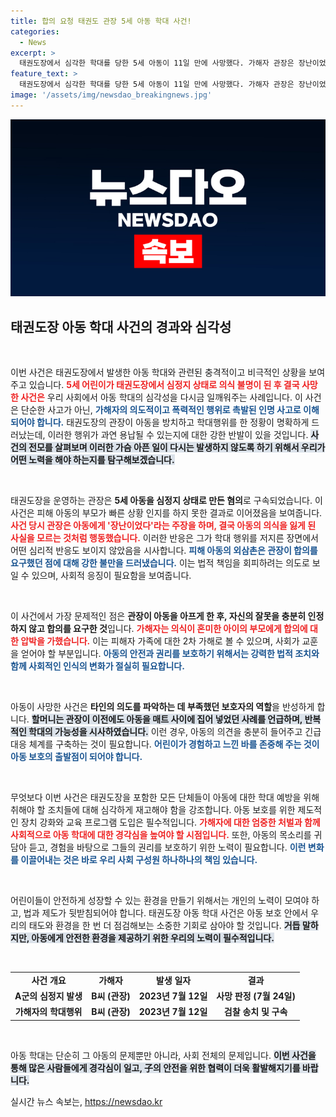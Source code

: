 ```yaml
---
title: 합의 요청 태권도 관장 5세 아동 학대 사건!
categories:
  - News
excerpt: >
  태권도장에서 심각한 학대를 당한 5세 아동이 11일 만에 사망했다. 가해자 관장은 장난이었다며 합의를 요구한 충격적인 진술과 함께, 아동의 비극적 죽음에 대해 유족은 최고 형벌을 촉구하고 있다.
feature_text: >
  태권도장에서 심각한 학대를 당한 5세 아동이 11일 만에 사망했다. 가해자 관장은 장난이었다며 합의를 요구한 충격적인 진술과 함께, 아동의 비극적 죽음에 대해 유족은 최고 형벌을 촉구하고 있다.
image: '/assets/img/newsdao_breakingnews.jpg'
---
```


<p><img src="/assets/img/newsdao_breakingnews.jpg" alt="flaretime 속보" /></p>

<h2 data-ke-size="size26">태권도장 아동 학대 사건의 경과와 심각성</h2>

<p data-ke-size="size16">&nbsp;</p>

<p>이번 사건은 태권도장에서 발생한 아동 학대와 관련된 충격적이고 비극적인 상황을 보여주고 있습니다. <b><span style="color: #ee2323;">5세 어린이가 태권도장에서 심정지 상태로 의식 불명이 된 후 결국 사망한 사건은</span></b> 우리 사회에서 아동 학대의 심각성을 다시금 일깨워주는 사례입니다. 이 사건은 단순한 사고가 아닌, <b><span style="color: #1a5490;">가해자의 의도적이고 폭력적인 행위로 촉발된 인명 사고로 이해되어야 합니다.</span></b> 태권도장의 관장이 아동을 방치하고 학대행위를 한 정황이 명확하게 드러났는데, 이러한 행위가 과연 용납될 수 있는지에 대한 강한 반발이 있을 것입니다. <b><span style="background-color: #21538527;">사건의 전모를 살펴보며 이러한 가슴 아픈 일이 다시는 발생하지 않도록 하기 위해서 우리가 어떤 노력을 해야 하는지를 탐구해보겠습니다.</span></b></p>

<p data-ke-size="size16">&nbsp;</p>

<p>태권도장을 운영하는 관장은 <b>5세 아동을 심정지 상태로 만든 혐의</b>로 구속되었습니다. 이 사건은 피해 아동의 부모가 빠른 상황 인지를 하지 못한 결과로 이어졌음을 보여줍니다. <b><span style="color: #ee2323;">사건 당시 관장은 아동에게 '장난이었다'라는 주장을 하며, 결국 아동의 의식을 잃게 된 사실을 모르는 것처럼 행동했습니다.</span></b> 이러한 반응은 그가 학대 행위를 저지른 장면에서 어떤 심리적 반응도 보이지 않았음을 시사합니다. <b><span style="color: #1a5490;">피해 아동의 외삼촌은 관장이 합의를 요구했던 점에 대해 강한 불만을 드러냈습니다.</span></b> 이는 법적 책임을 회피하려는 의도로 보일 수 있으며, 사회적 응징이 필요함을 보여줍니다.</p>

<p data-ke-size="size16">&nbsp;</p>

<p>이 사건에서 가장 문제적인 점은 <b>관장이 아동을 아프게 한 후, 자신의 잘못을 충분히 인정하지 않고 합의를 요구한 것</b>입니다. <b><span style="color: #ee2323;">가해자는 의식이 혼미한 아이의 부모에게 합의에 대한 압박을 가했습니다.</span></b> 이는 피해자 가족에 대한 2차 가해로 볼 수 있으며, 사회가 교훈을 얻어야 할 부분입니다. <b><span style="color: #1a5490;">아동의 안전과 권리를 보호하기 위해서는 강력한 법적 조치와 함께 사회적인 인식의 변화가 절실히 필요합니다.</span></b></p>

<p data-ke-size="size16">&nbsp;</p>

<p>아동이 사망한 사건은 <b>타인의 의도를 파악하는 데 부족했던 보호자의 역할</b>을 반성하게 합니다. <b><span style="background-color: #21538527;">할머니는 관장이 이전에도 아동을 매트 사이에 집어 넣었던 사례를 언급하며, 반복적인 학대의 가능성을 시사하였습니다.</span></b> 이런 경우, 아동의 의견을 충분히 들어주고 긴급 대응 체계를 구축하는 것이 필요합니다. <b><span style="color: #1a5490;">어린이가 경험하고 느낀 바를 존중해 주는 것이 아동 보호의 출발점이 되어야 합니다.</span></b></p>

<p data-ke-size="size16">&nbsp;</p>

<p>무엇보다 이번 사건은 태권도장을 포함한 모든 단체들이 아동에 대한 학대 예방을 위해 취해야 할 조치들에 대해 심각하게 재고해야 함을 강조합니다. 아동 보호를 위한 제도적인 장치 강화와 교육 프로그램 도입은 필수적입니다. <b><span style="color: #ee2323;">가해자에 대한 엄중한 처벌과 함께 사회적으로 아동 학대에 대한 경각심을 높여야 할 시점입니다.</span></b> 또한, 아동의 목소리를 귀담아 듣고, 경험을 바탕으로 그들의 권리를 보호하기 위한 노력이 필요합니다. <b><span style="color: #1a5490;">이런 변화를 이끌어내는 것은 바로 우리 사회 구성원 하나하나의 책임 있습니다.</span></b></p>

<p data-ke-size="size16">&nbsp;</p>

<p>어린이들이 안전하게 성장할 수 있는 환경을 만들기 위해서는 개인의 노력이 모여야 하고, 법과 제도가 뒷받침되어야 합니다. 태권도장 아동 학대 사건은 아동 보호 안에서 우리의 태도와 환경을 한 번 더 점검해보는 소중한 기회로 삼아야 할 것입니다. <b><span style="background-color: #21538527;">거듭 말하지만, 아동에게 안전한 환경을 제공하기 위한 우리의 노력이 필수적입니다.</span></b> </p>

<p data-ke-size="size16">&nbsp;</p>

<table style="border-collapse:collapse; width:100%;">
    <tr style="height: 17px;">
        <td style="text-align: center; height: 17px;"><b>사건 개요</b></td>
        <td style="text-align: center; height: 17px;"><b>가해자</b></td>
        <td style="text-align: center; height: 17px;"><b>발생 일자</b></td>
        <td style="text-align: center; height: 17px;"><b>결과</b></td>
    </tr>
    <tr style="height: 17px;">
        <td style="text-align: center; height: 17px;"><b>A군의 심정지 발생</b></td>
        <td style="text-align: center; height: 17px;"><b>B씨 (관장)</b></td>
        <td style="text-align: center; height: 17px;"><b>2023년 7월 12일</b></td>
        <td style="text-align: center; height: 17px;"><b>사망 판정 (7월 24일)</b></td>
    </tr>
    <tr style="height: 17px;">
        <td style="text-align: center; height: 17px;"><b>가해자의 학대행위</b></td>
        <td style="text-align: center; height: 17px;"><b>B씨 (관장)</b></td>
        <td style="text-align: center; height: 17px;"><b>2023년 7월 12일</b></td>
        <td style="text-align: center; height: 17px;"><b>검찰 송치 및 구속</b></td>
    </tr>
</table>

<p data-ke-size="size16">&nbsp;</p>

<p>아동 학대는 단순히 그 아동의 문제뿐만 아니라, 사회 전체의 문제입니다. <b><span style="background-color: #21538527;">이번 사건을 통해 많은 사람들에게 경각심이 일고, 子의 안전을 위한 협력이 더욱 활발해지기를 바랍니다.</span></b></p>
실시간 뉴스 속보는, <a href="https://newsdao.kr" rel="dofollow">https://newsdao.kr</a>


